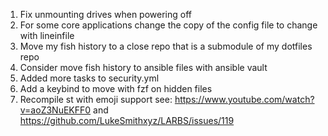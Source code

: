 1. Fix unmounting drives when powering off
2. For some core applications change the copy of the config file to change with lineinfile
3. Move my fish history to a close repo that is a submodule of my dotfiles repo
4. Consider move fish history to ansible files with ansible vault
5. Added more tasks to security.yml
7. Add a keybind to move with fzf on hidden files
8. Recompile st with emoji support see: https://www.youtube.com/watch?v=aoZ3NuEKFF0 and https://github.com/LukeSmithxyz/LARBS/issues/119
